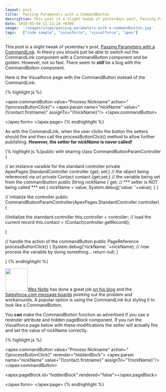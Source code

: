 ```yaml
---
layout: post
title:  Passing Parameters with a CommandButton
description: This post is a slight tweak of yesterdays post, Passing Parameters with a CommandLink  . In theory you should just be able to switch out the CommandLink component with a CommandButton component and be golden. However, not so fast. There seem to  still be a bug with the CommandButton component. Here is the Visualforce page with the CommandButton instead of the CommandLink-     As with the CommandLink, when the user clicks the button the setters should fire and then call the processButtonClick() m
date: 2010-03-04 11:13:24 +0300
image:  '/images/slugs/passing-parameters-with-a-commandbutton.jpg'
tags:   ["code sample", "salesforce", "visualforce", "apex"]
---
```

<p style="clear: both">This post is a slight tweak of yesterday's post, <a href="/2010/03/03/passing-parameters-with-a-commandlink/" target="_blank">Passing Parameters with a CommandLink</a>. In theory you should just be able to switch out the CommandLink component with a CommandButton component and be golden. However, not so fast. There seem to <em><strong>still</strong></em> be a bug with the CommandButton component.</p><p style="clear: both">Here is the Visualforce page with the CommandButton instead of the CommandLink:</p><p style="clear: both">
{% highlight js %}<apex:page standardController="Contact" extensions="CommandButtonParamController">
  <apex:form >

  <apex:commandButton value="Process Nickname" action="{!processButtonClick}">
  <apex:param name="nickName"
    value="{!contact.firstname}"
    assignTo="{!nickName}"/>
  </apex:commandButton>

  </apex:form>
</apex:page>
{% endhighlight %}
</p><p style="clear: both">As with the CommandLink, when the user clicks the button the setters should fire and then call the processButtonClick() method to allow further publishing. <strong>However, the setter for </strong><em><strong>nickName</strong></em><strong> is never called!</strong></p><p style="clear: both">
{% highlight js %}public with sharing class CommandButtonParamController {

  // an instance varaible for the standard controller
  private ApexPages.StandardController controller {get; set;}
 // the object being referenced via url
  private Contact contact {get;set;}
  // the variable being set from the commandbutton
  public String nickName {
  	get;
  	// *** setter is NOT being called ***
  	set {
  		nickName = value;
  		System.debug('value: '+value);
  	}
  }

  // initialize the controller
  public CommandButtonParamController(ApexPages.StandardController controller) {

  //initialize the stanrdard controller
  this.controller = controller;
  // load the current record
  this.contact = (Contact)controller.getRecord();

  }

  // handle the action of the commandButton
  public PageReference processButtonClick() {
  	System.debug('nickName: '+nickName);
  	// now process the variable by doing something...
  	return null;
  }

}
{% endhighlight %}
</p><p style="clear: both"><a href="http://twitter.com/weesildotn/"><img src="http://res.cloudinary.com/blog-jeffdouglas-com/image/upload/v1400328732/weesildotn_wh5nt4.jpg" alt="" title="weesildotn" width="73" height="73" class="alignleft size-full wp-image-2295" /></a><a href="http://twitter.com/weesildotn/">Wes Nolte</a> has done a great job <a href="http://developinthecloud.wordpress.com/2009/06/12/salesforce-bugs-you/" target="_blank">on his blog</a> and the <a href="http://community.salesforce.com/sforce/board/message?message.uid=72192" target="_blank">Salesforce.com message boards</a> pointing out the problem and workarounds. A popular option is using the CommandLink but styling it to look like a CommandButton.</p><p style="clear: both">You <strong>can</strong> make the CommandButton function as advertised if you use a rerender attribute and hidden pageBlock component. If you run the Visualforce page below with these modifications the setter will actually fire and set the value of nickName correctly.</p><p style="clear: both">
{% highlight js %}<apex:page standardController="Contact" extensions="CommandButtonParamController">
  <apex:form >

  <apex:commandButton value="Process Nickname" action="{!processButtonClick}" rerender="hiddenBlock">
  <apex:param name="nickName"
    value="{!contact.firstname}"
    assignTo="{!nickName}"/>
  </apex:commandButton>

  <apex:pageBlock id="hiddenBlock" rendered="false"></apex:pageBlock>

  </apex:form>
</apex:page>
{% endhighlight %}
</p>
